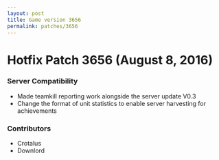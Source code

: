 ```yaml
---
layout: post
title: Game version 3656
permalink: patches/3656
---
```


# Hotfix Patch 3656 (August 8, 2016)

### Server Compatibility

- Made teamkill reporting work alongside the server update V0.3
- Change the format of unit statistics to enable server harvesting for achievements

### Contributors

- Crotalus
- Downlord
